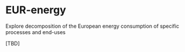 # EUR-energy

Explore decomposition of the European energy consumption of specific processes and end-uses

[TBD]